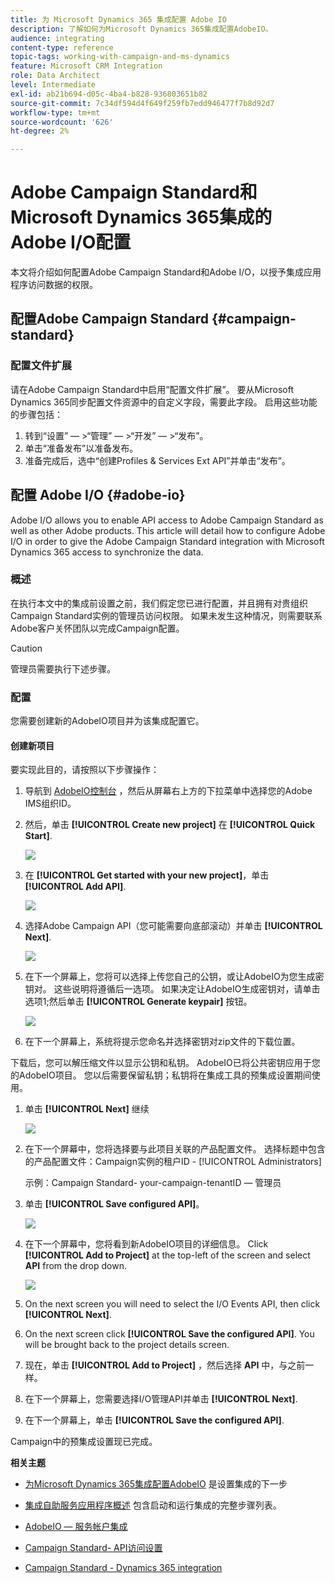 ```yaml
---
title: 为 Microsoft Dynamics 365 集成配置 Adobe IO
description: 了解如何为Microsoft Dynamics 365集成配置AdobeIO。
audience: integrating
content-type: reference
topic-tags: working-with-campaign-and-ms-dynamics
feature: Microsoft CRM Integration
role: Data Architect
level: Intermediate
exl-id: ab21b694-d05c-4ba4-b828-936803651b82
source-git-commit: 7c34df594d4f649f259fb7edd946477f7b8d92d7
workflow-type: tm+mt
source-wordcount: '626'
ht-degree: 2%

---
```


# Adobe Campaign Standard和Microsoft Dynamics 365集成的Adobe I/O配置

本文将介绍如何配置Adobe Campaign Standard和Adobe I/O，以授予集成应用程序访问数据的权限。

## 配置Adobe Campaign Standard {#campaign-standard}

### 配置文件扩展

请在Adobe Campaign Standard中启用“配置文件扩展”。   要从Microsoft Dynamics 365同步配置文件资源中的自定义字段，需要此字段。   启用这些功能的步骤包括：

1. 转到“设置” — >“管理” — >“开发” — >“发布”。
1. 单击“准备发布”以准备发布。
1. 准备完成后，选中“创建Profiles &amp; Services Ext API”并单击“发布”。

## 配置 Adobe I/O {#adobe-io}

Adobe I/O allows you to enable API access to Adobe Campaign Standard as well as other Adobe products.   This article will detail how to configure Adobe I/O in order to give the Adobe Campaign Standard integration with Microsoft Dynamics 365 access to synchronize the data.

### 概述

在执行本文中的集成前设置之前，我们假定您已进行配置，并且拥有对贵组织Campaign Standard实例的管理员访问权限。  如果未发生这种情况，则需要联系Adobe客户关怀团队以完成Campaign配置。

>[!CAUTION]
>
>管理员需要执行下述步骤。

### 配置

您需要创建新的AdobeIO项目并为该集成配置它。

#### 创建新项目

要实现此目的，请按照以下步骤操作：

1. 导航到 [AdobeIO控制台](https://console.adobe.io/home#) ，然后从屏幕右上方的下拉菜单中选择您的Adobe IMS组织ID。

1. 然后，单击 **[!UICONTROL Create new project]** 在 **[!UICONTROL Quick Start]**.

   ![](assets/adobeIO1.png)

1. 在 **[!UICONTROL Get started with your new project]**，单击 **[!UICONTROL Add API]**.

   ![](assets/adobeIO2.png)

1. 选择Adobe Campaign API（您可能需要向底部滚动）并单击 **[!UICONTROL Next]**.

   ![](assets/adobeIO3.png)

1. 在下一个屏幕上，您将可以选择上传您自己的公钥，或让AdobeIO为您生成密钥对。 这些说明将遵循后一选项。 如果决定让AdobeIO生成密钥对，请单击选项1;然后单击 **[!UICONTROL Generate keypair]** 按钮。

   ![](assets/adobeIO4.png)

1. 在下一个屏幕上，系统将提示您命名并选择密钥对zip文件的下载位置。

下载后，您可以解压缩文件以显示公钥和私钥。 AdobeIO已将公共密钥应用于您的AdobeIO项目。 您以后需要保留私钥；私钥将在集成工具的预集成设置期间使用。

1. 单击 **[!UICONTROL Next]** 继续

   ![](assets/adobeIO5.png)

1. 在下一个屏幕中，您将选择要与此项目关联的产品配置文件。 选择标题中包含的产品配置文件：Campaign实例的租户ID - [!UICONTROL Administrators]

   示例：Campaign Standard- your-campaign-tenantID — 管理员

1. 单击 **[!UICONTROL Save configured API]**。

   ![](assets/adobeIO6.png)

1. 在下一个屏幕中，您将看到新AdobeIO项目的详细信息。 Click **[!UICONTROL Add to Project]** at the top-left of the screen and select **API** from the drop down.

   ![](assets/adobeIO7.png)

1. On the next screen you will need to select the I/O Events API, then click **[!UICONTROL Next]**.

1. On the next screen click **[!UICONTROL Save the configured API]**.  You will be brought back to the project details screen.

1. 现在，单击 **[!UICONTROL Add to Project]** ，然后选择 **API** 中，与之前一样。

1. 在下一个屏幕上，您需要选择I/O管理API并单击 **[!UICONTROL Next]**.

1. 在下一个屏幕上，单击 **[!UICONTROL Save the configured API]**.

Campaign中的预集成设置现已完成。

**相关主题**

* [为Microsoft Dynamics 365集成配置AdobeIO](../../integrating/using/d365-acs-configure-adobe-io.md) 是设置集成的下一步
* [集成自助服务应用程序概述](../../integrating/using/d365-acs-self-service-app-quick-start-guide.md) 包含启动和运行集成的完整步骤列表。


* [AdobeIO — 服务帐户集成](https://www.adobe.io/authentication/auth-methods.html#!AdobeDocs/adobeio-auth/master/AuthenticationOverview/ServiceAccountIntegration.md)
* [Campaign Standard- API访问设置](../../api/using/setting-up-api-access.md)
* [Campaign Standard - Dynamics 365 integration](../../integrating/using/d365-acs-configure-d365.md)
